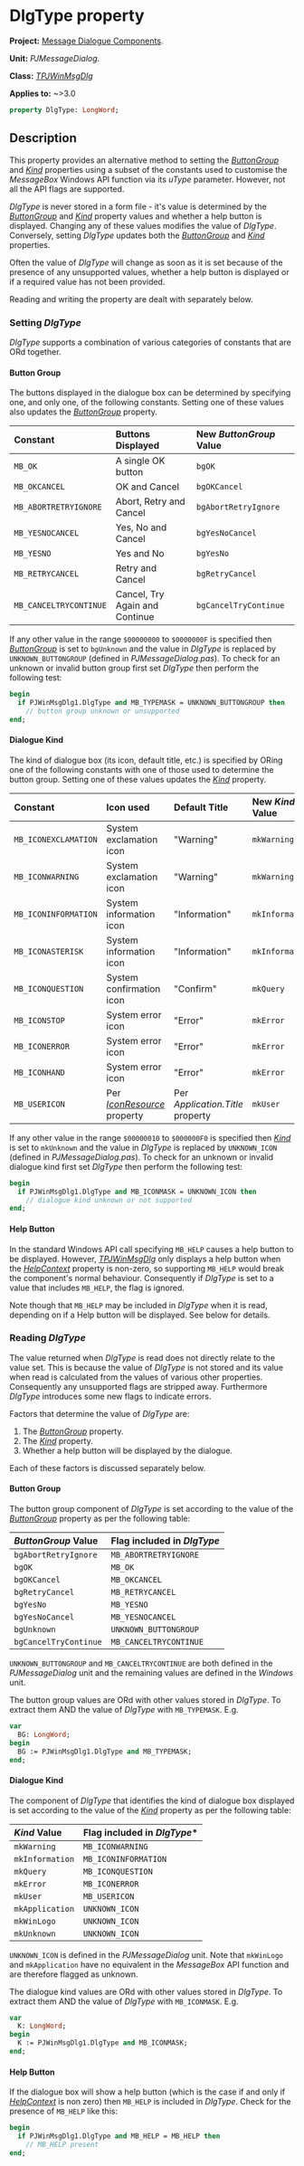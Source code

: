 # DlgType property

**Project:** [Message Dialogue Components](../API.md).

**Unit:** _PJMessageDialog_.

**Class:** _[TPJWinMsgDlg](./TPJWinMsgDlg.md)_

**Applies to:** ~>3.0

```pascal
property DlgType: LongWord;
```

## Description

This property provides an alternative method to setting the _[ButtonGroup](./TPJWinMsgDlg-ButtonGroup.md)_ and _[Kind](./TPJWinMsgDlg-Kind.md)_ properties using a subset of the constants used to customise the _MessageBox_ Windows API function via its _uType_ parameter. However, not all the API flags are supported.

_DlgType_ is never stored in a form file - it's value is determined by the _[ButtonGroup](./TPJWinMsgDlg-ButtonGroup.md)_ and _[Kind](./TPJWinMsgDlg-Kind.md)_ property values and whether a help button is displayed. Changing any of these values modifies the value of _DlgType_. Conversely, setting _DlgType_ updates both the _[ButtonGroup](./TPJWinMsgDlg-ButtonGroup.md)_ and _[Kind](./TPJWinMsgDlg-Kind.md)_ properties.

Often the value of _DlgType_ will change as soon as it is set because of the presence of any unsupported values, whether a help button is displayed or if a required value has not been provided.

Reading and writing the property are dealt with separately below.

### Setting _DlgType_

_DlgType_ supports a combination of various categories of constants that are ORd together.

#### Button Group

The buttons displayed in the dialogue box can be determined by specifying one, and only one, of the following constants. Setting one of these values also updates the _[ButtonGroup](./TPJWinMsgDlg-ButtonGroup.md)_ property.

| Constant | Buttons Displayed | New _ButtonGroup_ Value |
|:---------|:------------------|:------------------------|
| `MB_OK` | A single OK button | `bgOK` |
| `MB_OKCANCEL` | OK and Cancel | `bgOKCancel` |
| `MB_ABORTRETRYIGNORE` | Abort, Retry and Cancel | `bgAbortRetryIgnore` |
| `MB_YESNOCANCEL` | Yes, No and Cancel | `bgYesNoCancel` |
| `MB_YESNO` | Yes and No | `bgYesNo` |
| `MB_RETRYCANCEL` | Retry and Cancel | `bgRetryCancel` |
| `MB_CANCELTRYCONTINUE` | Cancel, Try Again and Continue | `bgCancelTryContinue` |

If any other value in the range `$00000000` to `$0000000F` is specified then _[ButtonGroup](./TPJWinMsgDlg-ButtonGroup.md)_ is set to `bgUnknown` and the value in _DlgType_ is replaced by `UNKNOWN_BUTTONGROUP` (defined in _PJMessageDialog.pas_). To check for an unknown or invalid button group first set _DlgType_ then perform the following test:

```pascal
begin
  if PJWinMsgDlg1.DlgType and MB_TYPEMASK = UNKNOWN_BUTTONGROUP then
    // button group unknown or unsupported
end;
```

#### Dialogue Kind

The kind of dialogue box (its icon, default title, etc.) is specified by ORing one of the following constants with one of those used to determine the button group. Setting one of these values updates the _[Kind](./TPJWinMsgDlg-Kind.md)_ property.

| Constant | Icon used | Default Title | New _Kind_ Value |
|:---------|:----------|:--------------|:-----------------|
| `MB_ICONEXCLAMATION` | System exclamation icon | "Warning" | `mkWarning` |
| `MB_ICONWARNING` | System exclamation icon | "Warning" | `mkWarning` |
| `MB_ICONINFORMATION` | System information icon | "Information" | `mkInformation` |
| `MB_ICONASTERISK` | System information icon | "Information" | `mkInformation` |
| `MB_ICONQUESTION` | System confirmation icon | "Confirm" | `mkQuery` |
| `MB_ICONSTOP` | System error icon | "Error" | `mkError` |
| `MB_ICONERROR` | System error icon | "Error" | `mkError` |
| `MB_ICONHAND` | System error icon | "Error" | `mkError` |
| `MB_USERICON` | Per _[IconResource](./TPJWinMsgDlg-IconResource.md)_ property | Per _Application.Title_ property | `mkUser` |

If any other value in the range `$00000010` to `$000000F0` is specified then _[Kind](./TPJWinMsgDlg-Kind.md)_ is set to `mkUnknown` and the value in _DlgType_ is replaced by `UNKNOWN_ICON` (defined in _PJMessageDialog.pas_). To check for an unknown or invalid dialogue kind first set _DlgType_ then perform the following test:

```pascal
begin
  if PJWinMsgDlg1.DlgType and MB_ICONMASK = UNKNOWN_ICON then
    // dialogue kind unknown or not supported
end;
```

#### Help Button

In the standard Windows API call specifying `MB_HELP` causes a help button to be displayed. However, _[TPJWinMsgDlg](./TPJWinMsgDlg.md)_ only displays a help button when the _[HelpContext](./TPJWinMsgDlg-HelpContext.md)_ property is non-zero, so supporting `MB_HELP` would break the component's normal behaviour. Consequently if _DlgType_ is set to a value that includes `MB_HELP`, the flag is ignored.

Note though that `MB_HELP` may be included in _DlgType_ when it is read, depending on if a Help button will be displayed. See below for details.

### Reading _DlgType_

The value returned when _DlgType_ is read does not directly relate to the value set. This is because the value of _DlgType_ is not stored and its value when read is calculated from the values of various other properties. Consequently any unsupported flags are stripped away. Furthermore _DlgType_ introduces some new flags to indicate errors.

Factors that determine the value of _DlgType_ are:

  1. The _[ButtonGroup](./TPJWinMsgDlg-ButtonGroup.md)_ property.
  2. The _[Kind](./TPJWinMsgDlg-Kind.md)_ property.
  3. Whether a help button will be displayed by the dialogue.

Each of these factors is discussed separately below.

#### Button Group

The button group component of _DlgType_ is set according to the value of the _[ButtonGroup](./TPJWinMsgDlg-ButtonGroup.md)_ property as per the following table:

| _ButtonGroup_ Value | Flag included in _DlgType_ |
|:--------------------|:---------------------------|
| `bgAbortRetryIgnore` | `MB_ABORTRETRYIGNORE` |
| `bgOK` | `MB_OK` |
| `bgOKCancel` | `MB_OKCANCEL` |
| `bgRetryCancel` | `MB_RETRYCANCEL` |
| `bgYesNo` | `MB_YESNO` |
| `bgYesNoCancel` | `MB_YESNOCANCEL` |
| `bgUnknown` | `UNKNOWN_BUTTONGROUP` |
| `bgCancelTryContinue` | `MB_CANCELTRYCONTINUE` |

`UNKNOWN_BUTTONGROUP` and `MB_CANCELTRYCONTINUE` are both defined in the _PJMessageDialog_ unit and the remaining values are defined in the _Windows_ unit.

The button group values are ORd with other values stored in _DlgType_. To extract them AND the value of _DlgType_ with `MB_TYPEMASK`. E.g.

```pascal
var
  BG: LongWord;
begin
  BG := PJWinMsgDlg1.DlgType and MB_TYPEMASK;
end;
```

#### Dialogue Kind

The component of _DlgType_ that identifies the kind of dialogue box displayed is set according to the value of the _[Kind](./TPJWinMsgDlg-Kind.md)_ property as per the following table:

| _Kind_ Value | Flag included in _DlgType_* |
|:-------------|:---------------------------|
| `mkWarning` | `MB_ICONWARNING` |
| `mkInformation` | `MB_ICONINFORMATION` |
| `mkQuery` | `MB_ICONQUESTION` |
| `mkError` | `MB_ICONERROR` |
| `mkUser` | `MB_USERICON` |
| `mkApplication` | `UNKNOWN_ICON` |
| `mkWinLogo` | `UNKNOWN_ICON` |
| `mkUnknown` | `UNKNOWN_ICON` |

`UNKNOWN_ICON` is defined in the _PJMessageDialog_ unit. Note that `mkWinLogo` and `mkApplication` have no equivalent in the _MessageBox_ API function and are therefore flagged as unknown.

The dialogue kind values are ORd with other values stored in _DlgType_. To extract them AND the value of _DlgType_ with `MB_ICONMASK`. E.g.

```pascal
var
  K: LongWord;
begin
  K := PJWinMsgDlg1.DlgType and MB_ICONMASK;
end;
```

#### Help Button

If the dialogue box will show a help button (which is the case if and only if _[HelpContext](./TPJWinMsgDlg-HelpContext.md)_ is non zero) then `MB_HELP` is included in _DlgType_. Check for the presence of `MB_HELP` like this:

```pascal
begin
  if PJWinMsgDlg1.DlgType and MB_HELP = MB_HELP then
    // MB_HELP present
end;
```
